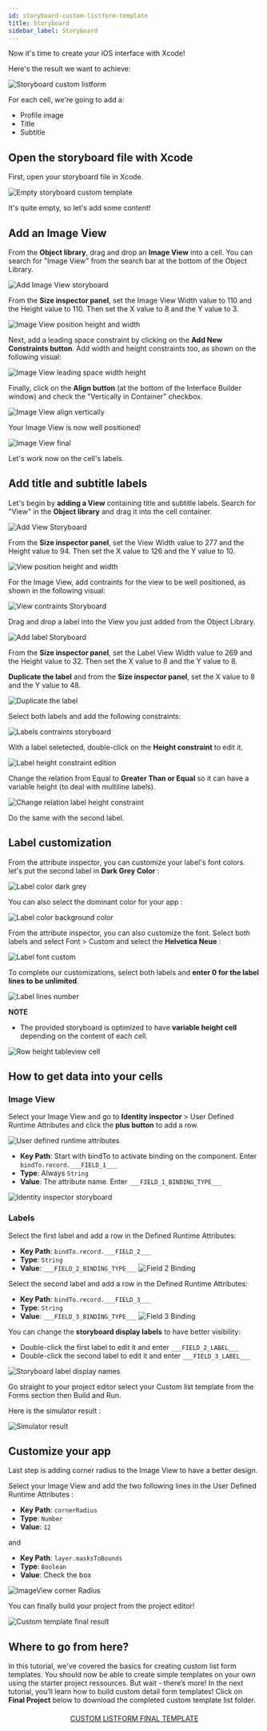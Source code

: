 ```yaml
---
id: storyboard-custom-listform-template
title: Storyboard
sidebar_label: Storyboard
---
```


Now it's time to create your iOS interface with Xcode!

Here's the result we want to achieve:

![Storyboard custom listform](assets/custom-listform/storyboard-custom-listform.png)

For each cell, we're going to add a:
* Profile image
* Title 
* Subtitle

## Open the storyboard file with Xcode

First, open your storyboard file in Xcode.

![Empty storyboard custom template](assets/custom-listform/empty-storyboard-custom-template.png)

It's quite empty, so let's add some content!


## Add an Image View

From the **Object library**, drag and drop an  **Image View** into a cell. You can search for "Image View" from the search bar at the bottom of the Object Library.

![Add Image View storyboard](assets/custom-listform/add-imageview-storyboard.png)

From the **Size inspector panel**, set the Image View Width value to 110 and the Height value to 110. Then set the X value to 8 and the Y value to 3.

![Image View position height and width](assets/custom-listform/imageview-position-height-width.png)

Next, add a leading space constraint by clicking on the **Add New Constraints button**. Add width and height constraints too, as shown on the following visual:

![Image View leading space width height](assets/custom-listform/imageview-leading-space-width-height.png)

Finally, click on the **Align button** (at the bottom of the Interface Builder window) and check the "Vertically in Container" checkbox.

![Image View align vertically](assets/custom-listform/imageview-align-vertically.png)

Your Image View is now well positioned!

![Image View final](assets/custom-listform/imageview-final.png)


Let's work now on the cell's labels.


## Add title and subtitle labels

Let's begin by **adding a View** containing title and subtitle labels. Search for "View" in the **Object library** and drag it into the cell container.

![Add View Storyboard](assets/custom-listform/add-view-storyboard.png)

From the **Size inspector panel**, set the View Width value to 277 and the Height value to 94. Then set the X value to 126 and the Y value to 10.

![View position height and width](assets/custom-listform/view-position-height-width.png)


For the Image View, add contraints for the view to be well positioned, as shown in the following visual:

![View contraints Storyboard](assets/custom-listform/view-constraints-storyboard.png)

Drag and drop a label into the View you just added from the Object Library.

![Add label Storyboard](assets/custom-listform/add-label-storyboard.png)

From the **Size inspector panel**, set the Label View Width value to 269 and the Height value to 32. Then set the X value to 8 and the Y value to 8.

**Duplicate the label** and from the **Size inspector panel**, set the X value to 8 and the Y value to 48.

![Duplicate the label](assets/custom-listform/duplicated-label-storyboard.png)


Select both labels and add the following constraints:

![Labels contraints storyboard](assets/custom-listform/labels-contraints-storyboard.png)

With a label seletected, double-click on the **Height constraint** to edit it. 

![Label height constraint edition](assets/custom-listform/label-height-constraint-edition.png)

Change the relation from Equal to **Greater Than or Equal** so it can have a variable height (to deal with multiline labels). 


![Change relation label height constraint](assets/custom-listform/change-relation-label-height-constraint.png)

Do the same with the second label.


## Label customization

From the attribute inspector,  you can customize your label's font colors. let's put the second label in **Dark Grey Color** :

![Label color dark grey](assets/custom-listform/label-color-dark-grey.png)

You can also select the dominant color for your app :

![Label color background color](assets/custom-listform/label-color-background-color.png)


From the attribute inspector, you can also customize the font. Select both labels and select Font > Custom and select the **Helvetica Neue** :

![Label font custom](assets/custom-listform/label-font-custom.png)

To complete our customizations, select both labels and **enter 0 for the label lines to be unlimited**.

![Label lines number](assets/custom-listform/label-lines-number.png)

<div markdown="1" class = "tips">

**NOTE**

* The provided storyboard is optimized to have **variable height cell** depending on the content of each cell.

![Row height tableview cell](assets/custom-listform/row-height-tableview-cell.png)

</div>


## How to get data into your cells

### Image View
Select your Image View and go to **Identity inspector** > User Defined Runtime Attributes and click the **plus button** to add a row.

![User defined runtime attributes](assets/custom-listform/user-defined-runtime-attributes.png)


* **Key Path**: Start with bindTo to activate binding on the component. Enter ```bindTo.record.___FIELD_1___```
* **Type**: Always ```String``` 
* **Value**: The attribute name. Enter ```___FIELD_1_BINDING_TYPE___```

![Identity inspector storyboard](assets/custom-listform/identity-inspector-storyboard.png)

### Labels

Select the first label and add a row in the Defined Runtime Attributes:

* **Key Path**: ```bindTo.record.___FIELD_2___```
* **Type**: ```String``` 
* **Value**: ```___FIELD_2_BINDING_TYPE___```
![Field 2 Binding](assets/custom-listform/field-2-binding.png)


Select the second label and add a row in the Defined Runtime Attributes:

* **Key Path**: ```bindTo.record.___FIELD_3___```
* **Type**: ```String``` 
* **Value**: ```___FIELD_3_BINDING_TYPE___```
![Field 3 Binding](assets/custom-listform/field-3-binding.png)


You can change the **storyboard display labels** to have better visibility: 
* Double-click the first label to edit it and enter ```___FIELD_2_LABEL___```
* Double-click the second label to edit it and enter ```___FIELD_3_LABEL___```

![Storyboard label display names](assets/custom-listform/storyboard-label-display-name.png)

Go straight to your project editor select your Custom list template from the Forms section then Build and Run.

Here is the simulator result :

![Simulator result](assets/custom-listform/simulator-result.png)



## Customize your app

Last step is adding corner radius to the Image View to have a better design.

Select your Image View and add the two following lines in the User Defined Runtime Attributes :

* **Key Path**: ```cornerRadius```
* **Type**: ```Number``` 
* **Value**: ```12```

and

* **Key Path**: ```layer.masksToBounds```
* **Type**: ```Boolean``` 
* **Value**: Check the box

![ImageView corner Radius](assets/custom-listform/imageview-corner-radius.png)


You can finally build your project from the project editor!

![Custom template final result](assets/custom-listform/custom-template-final-result.png)



## Where to go from here?

In this tutorial, we've covered the basics for creating custom list form templates. You should now be able to create simple templates on your own using the starter project ressources. But wait - there’s more! In the next tutorial, you’ll learn how to build custom detail form templates!
Click on **Final Project** below to download the completed custom template list folder.

<div markdown="1" style="text-align: center; margin-top: 20px">
<a class="button"
href="../assets/custom-listform/CustomListFormFinalTemplate.zip">CUSTOM LISTFORM FINAL TEMPLATE</a>
</div>




